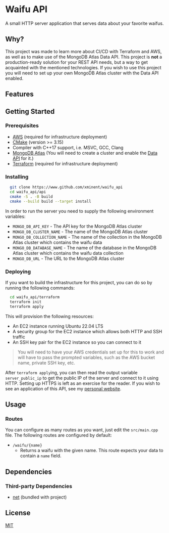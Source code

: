 # Waifu API

A small HTTP server application that serves data about your favorite waifus.

## Why?

This project was made to learn more about CI/CD with Terraform and AWS, as well as to make use of the MongoDB Atlas Data API. This project is **not** a production-ready solution for your REST API needs, but a way to get acquainted with the mentioned technologies. If you wish to use this project you will need to set up your own MongoDB Atlas cluster with the Data API enabled.

## Features

## Getting Started

### Prerequisites

- [AWS](https://aws.amazon.com/) (required for infrastructure deployment)
- [CMake](https://cmake.org/) (version >= 3.15)
- Compiler with C++17 support, i.e. MSVC, GCC, Clang
- [MongoDB Atlas](https://www.mongodb.com/cloud/atlas) (You will need to create a cluster and enable the [Data API](https://www.mongodb.com/developer/products/atlas/atlas-data-api-introduction/) for it.)
- [Terraform](https://www.terraform.io/) (required for infrastructure deployment)

### Installing

```bash
  git clone https://www.github.com/xminent/waifu_api
  cd waifu_api/api
  cmake -S . -B build
  cmake --build build --target install
```

In order to run the server you need to supply the following environment variables:

- `MONGO_DB_API_KEY` - The API key for the MongoDB Atlas cluster
- `MONGO_DB_CLUSTER_NAME` - The name of the MongoDB Atlas cluster
- `MONGO_DB_COLLECTION_NAME` - The name of the collection in the MongoDB Atlas cluster which contains the waifu data
- `MONGO_DB_DATABASE_NAME` - The name of the database in the MongoDB Atlas cluster which contains the waifu data collection
- `MONGO_DB_URL` - The URL to the MongoDB Atlas cluster

### Deploying

If you want to build the infrastructure for this project, you can do so by running the following commands:

```bash
  cd waifu_api/terraform
  terraform init
  terraform apply
```

This will provision the following resources:

- An EC2 instance running Ubuntu 22.04 LTS
- A security group for the EC2 instance which allows both HTTP and SSH traffic
- An SSH key pair for the EC2 instance so you can connect to it

> You will need to have your AWS credentials set up for this to work and will have to pass the prompted variables, such as the AWS bucket name, private SSH key, etc.

After `terraform apply`ing, you can then read the output variable `server_public_ip` to get the public IP of the server and connect to it using HTTP. Setting up HTTPS is left as an exercise for the reader. If you wish to see an application of this API, see my [personal website](https://xminent.com).

## Usage

### Routes

You can configure as many routes as you want, just edit the `src/main.cpp` file. The following routes are configured by default:

- `/waifu/{name}`
  - Returns a waifu with the given name. This route expects your data to contain a `name` field.

## Dependencies

### Third-party Dependencies

- [net](https://github.com/xminent/net) (bundled with project)

## License

[MIT](https://choosealicense.com/licenses/mit/)
